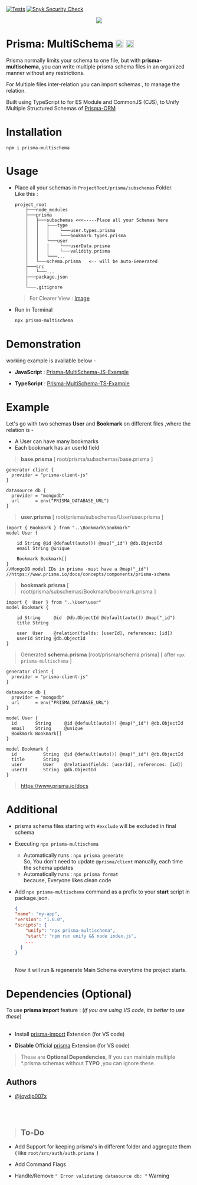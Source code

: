 [![Tests](https://github.com/joydip007x/Prisma-MultiSchema/actions/workflows/tests.yml/badge.svg?branch=main)](https://github.com/joydip007x/Prisma-MultiSchema/actions/workflows/tests.yml)
[![Snyk Security Check](https://github.com/joydip007x/Prisma-MultiSchema/actions/workflows/snyk.yml/badge.svg?branch=main)](https://github.com/joydip007x/Prisma-MultiSchema/actions/workflows/snyk.yml) 


<p align="center">

<img src="https://media.giphy.com/media/v1.Y2lkPTc5MGI3NjExOTU5NmYyYzI0NGU2NTI4YTUyY2ZjN2IyZjBiY2QzYWIwZmRjMDQ2MCZlcD12MV9pbnRlcm5hbF9naWZzX2dpZklkJmN0PWc/cNWy8aU7WT0V2hwiUy/giphy.gif">

</p>

# Prisma: MultiSchema    <img height="21" src="https://img.shields.io/badge/javascript-%23323330.svg?style=for-the-badge&logo=javascript&logoColor=%23F7DF1E"> <img height="20.5" src="https://badges.frapsoft.com/typescript/love/typescript.png?v=101)](https://github.com/ellerbrock/typescript-badges">

Prisma normally limits your schema to one file, but with <b>prisma-multischema</b>, you can write multiple prisma schema files in an organized manner without any restrictions.

For Multiple files inter-relation you can  import schemas , to manage the relation.

Built using TypeScript to for ES Module and CommonJS (CJS),
to Unify Multiple Structured Schemas of [Prisma-ORM](https://www.prisma.io/)

# Installation

```
npm i prisma-multischema
```
# Usage

-  Place all your schemas in  `ProjectRoot/prisma/subschemas` Folder.<br>
Like this :  


    ```st
    project_root 
        ├───node_modules
        ├───prisma 
        │   ├───subschemas <<<-----Place all your Schemas here
        │   │   ├───type 
        │   │   │    └───user.types.prisma
        │   │   │    └───bookmark.types.prisma
        │   │   └───user
        │   │   │    └───userData.prisma
        │   │   │    └───validity.prisma
        │   │   └───...   
        │   └───schema.prisma   <-- will be Auto-Generated
        ├───src
        │   └───...
        ├───package.json
        │        
        └───.gitignore
    ```
    >For Clearer View : [Image](https://i.ibb.co/JnyRhxT/oie-eg-Dr9-Y4ksb-NU.png)


- Run in Terminal
    ```bash
    npx prisma-multischema
    ```

# Demonstration
 working example is available below -
- <b>JavaScript</b> : [Prisma-MultiSchema-JS-Example](https://github.com/joydip007x/Prisma-MultiSchema-JS-Example)

- <b>TypeScript</b> : [Prisma-MultiSchema-TS-Example](https://github.com/joydip007x/Prisma-MultiSchema-TS-Example)

# Example

Let's go with two schemas <b>User</b> and <b>Bookmark</b> on different files ,where the relation is -
- A User can have many bookmarks
- Each bookmark has an userId field

><b>base.prisma</b> [ root/prisma/subschemas/base.prisma ]
```prisma
generator client {
  provider = "prisma-client-js"
}

datasource db {
  provider = "mongodb"
  url      = env("PRISMA_DATABASE_URL")
}
```
><b>user.prisma</b> [ root/prisma/subschemas/User/user.prisma ]
```Prisma
import { Bookmark } from "..\Bookmark\bookmark"
model User {

    id String @id @default(auto()) @map("_id") @db.ObjectId
    email String @unique

    Bookmark Bookmark[]
}
//MongoDB model IDs in prisma -must have a @map("_id") 
//https://www.prisma.io/docs/concepts/components/prisma-schema
```
><b>bookmark.prisma</b> [ root/prisma/subschemas/Bookmark/bookmark.prisma ]
```Prisma
import {  User } from "..\User\user"
model Bookmark {

    id String     @id  @db.ObjectId @default(auto()) @map("_id") 
    title String
    
    user  User    @relation(fields: [userId], references: [id])
    userId String @db.ObjectId
}
```
>Generated <b>schema.prisma</b> [root/prisma/schema.prisma]
> [ after `npx prisma-multischema` ]
```prisma
generator client {
  provider = "prisma-client-js"
}

datasource db {
  provider = "mongodb" 
  url      = env("PRISMA_DATABASE_URL")
}

model User {
  id       String     @id @default(auto()) @map("_id") @db.ObjectId
  email    String     @unique
  Bookmark Bookmark[]
}

model Bookmark {
  id          String  @id @default(auto()) @map("_id") @db.ObjectId 
  title       String
  user        User    @relation(fields: [userId], references: [id])
  userId      String  @db.ObjectId
}
```
>https://www.prisma.io/docs

# Additional
- prisma schema files starting with `#exclude` will be excluded in final schema
- Executing `npx prisma-multischema` 
    - Automatically runs :  `npx prisma generate`
    <br>So, You don't need to update `@prisma/client` manually,  each time the schema  updates
    - Automatically runs : `npx prisma format`
    <br> because, Everyone likes clean code

- Add `npx prisma-multischema` command as a prefix to your <b>start</b> script in package.json. 
    ```json
    {
    "name": "my-app",
    "version": "1.0.0",
    "scripts": {
        "unify": "npx prisma-multischema",
        "start": "npm run unify && node index.js",
        ...
      }
    }
    ```
    <br>Now it will run & regenerate Main Schema everytime the project starts.
# Dependencies (Optional)
To use <b>prisma import</b> feature : (<i>if you are using VS code, its better to use these</i>)<br>
<br>
- Install [prisma-import](https://marketplace.visualstudio.com/items?itemName=ajmnz.prisma-import) Extension (for VS code)  

- <b>Disable</b> Official [prisma](https://marketplace.visualstudio.com/items?itemName=Prisma.prisma) Extension (for VS code)

>These are <b>Optional Dependencies</b>, If you can maintain multiple *.prisma schemas  without <b>TYPO</b> ,you can ignore these.



## Authors

- [@joydip007x](https://www.github.com/joydip007x)

<br><br>
>## To-Do
- Add Support for keeping prisma's in different folder and aggregate them ( like `root/src/auth/auth.prisma `)

- Add Command Flags
- Handle/Remove `" Error validating datasource db: "` Warning
